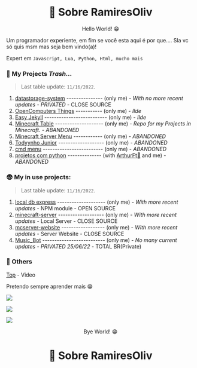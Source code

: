 <link rel="shortcut icon" type="image/x-icon" href="favicon.png">

<h1 align="center"> 📑 Sobre RamiresOliv</h1>
<p align="center"> Hello World! 😁</p>

Um programador experiente, em fim se você esta aqui é por que.... Sla vc só quis msm mas seja bem vindo(a)!

Expert em `Javascript, Lua, Python, Html, mucho mais`

### 💼 My Projects _Trash..._
> Last table update: `11/16/2022`.

1. [datastorage-system](https://github.com/RamiresOliv/datastorage-system) --------------- (only me)   - _With no more recent updates_ - _PRIVATED_ - CLOSE SOURCE
2. [OpenComputers Things](https://github.com/RamiresOliv/OpenComputers) ----------- (only me)   - _Ilde_
3. [Easy Jekyll](https://github.com/RamiresOliv/Easy_Jekyll) -------------------------- (only me)   - _Ilde_
4. [Minecraft Table](https://github.com/RamiresOliv/MinecraftTable) -------------------- (only me)   - _Repo for my Projects in Minecraft._ - _ABANDONED_
5. [Minecraft Server Menu](https://github.com/RamiresOliv/MinecraftServerMenu) ------------ (only me)   -  _ABANDONED_
6. [Todyynho Junior](https://github.com/RamiresOliv/Todyynho-Junior) ------------------- (only me)   - _ABANDONED_
7. [cmd menu](https://github.com/RamiresOliv/cmd_menu) ------------------------- (only me)   - _ABANDONED_
8. [projetos com python](https://github.com/RamiresOliv/projetos-com-python) -------------- (with [ArthurFt🥶](https://github.com/ArthurFt) and me) - _ABANDONED_

### 😨 My in use projects:
> Last table update: `11/16/2022`.

1. [local db express](https://github.com/RamiresOliv/local_db_express) -------------------- (only me)   - _With more recent updates_ - NPM module - OPEN SOURCE 
2. [minecraft-server](https://github.com/RamiresOliv/minecraft-server-uwu) ------------------- (only me)   - _With more recent updates_ - Local Server - CLOSE SOURCE
3. [mcserver-website](https://github.com/RamiresOliv/mcserver-website) ------------------ (only me)   - _With more recent updates_ - Server Website - CLOSE SOURCE 
4. [Music_Bot](https://github.com/RamiresOliv/Bot_Music) -------------------------- (only me)   - _No many current updates_ - _PRIVATED 25/06/22_  - TOTAL BR(Private)

### 🗿 Others

[Top](https://youtu.be/mws0TDVgIQ8?t=15) - Video

Pretendo sempre aprender mais 😁

<a href="https://github.com/RamiresOliv"><img src="https://github-readme-stats.vercel.app/api/top-langs/?username=RamiresOliv&show_icons=true"></a>

<a href="https://github.com/RamiresOliv/local_db_express"><img src="https://github-readme-stats.vercel.app/api/pin/?username=RamiresOliv&repo=local_db_express"></a>

<a href="https://github.com/RamiresOliv"><img src="https://github-readme-stats.vercel.app/api?username=RamiresOliv&show_icons=true"></a>
<p align="center"> Bye World! 😁</p>
<h1 align="center"> 📑 Sobre RamiresOliv</h1>
